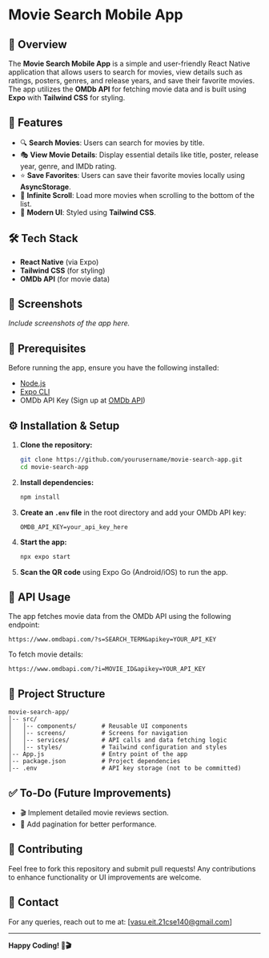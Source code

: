 # Movie Search Mobile App

## 📌 Overview
The **Movie Search Mobile App** is a simple and user-friendly React Native application that allows users to search for movies, view details such as ratings, posters, genres, and release years, and save their favorite movies. The app utilizes the **OMDb API** for fetching movie data and is built using **Expo** with **Tailwind CSS** for styling.

## 🚀 Features
- 🔍 **Search Movies**: Users can search for movies by title.
- 🎭 **View Movie Details**: Display essential details like title, poster, release year, genre, and IMDb rating.
- ⭐ **Save Favorites**: Users can save their favorite movies locally using **AsyncStorage**.
- 📜 **Infinite Scroll**: Load more movies when scrolling to the bottom of the list.
- 🎨 **Modern UI**: Styled using **Tailwind CSS**.

## 🛠️ Tech Stack
- **React Native** (via Expo)
- **Tailwind CSS** (for styling)
- **OMDb API** (for movie data)

## 📸 Screenshots
_Include screenshots of the app here._

## 🔑 Prerequisites
Before running the app, ensure you have the following installed:
- [Node.js](https://nodejs.org/)
- [Expo CLI](https://docs.expo.dev/get-started/installation/)
- OMDb API Key (Sign up at [OMDb API](https://www.omdbapi.com/apikey.aspx))

## ⚙️ Installation & Setup
1. **Clone the repository:**
   ```sh
   git clone https://github.com/yourusername/movie-search-app.git
   cd movie-search-app
   ```

2. **Install dependencies:**
   ```sh
   npm install
   ```

3. **Create an `.env` file** in the root directory and add your OMDb API key:
   ```env
   OMDB_API_KEY=your_api_key_here
   ```

4. **Start the app:**
   ```sh
   npx expo start
   ```

5. **Scan the QR code** using Expo Go (Android/iOS) to run the app.

## 📡 API Usage
The app fetches movie data from the OMDb API using the following endpoint:
```
https://www.omdbapi.com/?s=SEARCH_TERM&apikey=YOUR_API_KEY
```
To fetch movie details:
```
https://www.omdbapi.com/?i=MOVIE_ID&apikey=YOUR_API_KEY
```

## 📂 Project Structure
```
movie-search-app/
│-- src/
│   │-- components/       # Reusable UI components
│   │-- screens/          # Screens for navigation
│   │-- services/         # API calls and data fetching logic
│   │-- styles/           # Tailwind configuration and styles
│-- App.js                # Entry point of the app
│-- package.json          # Project dependencies
│-- .env                  # API key storage (not to be committed)
```

## ✅ To-Do (Future Improvements)
- 🎬 Implement detailed movie reviews section.
- 📍 Add pagination for better performance.

## 🤝 Contributing
Feel free to fork this repository and submit pull requests! Any contributions to enhance functionality or UI improvements are welcome.

## 📧 Contact
For any queries, reach out to me at: [vasu.eit.21cse140@gmail.com]

---
**Happy Coding! 🚀🎬**
